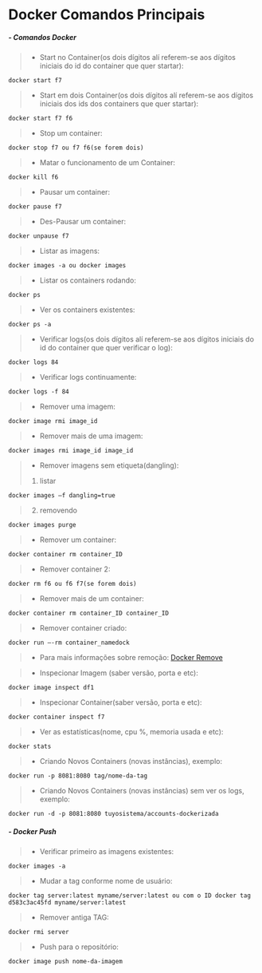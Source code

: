 # Docker Comandos Principais
##### - Comandos Docker
> - Start no Container(os dois dígitos alí referem-se aos dígitos iniciais do id do container que quer startar):
````
docker start f7
````
> - Start em dois Container(os dois dígitos alí referem-se aos dígitos iniciais dos ids dos containers que quer startar):
````
docker start f7 f6
````
> - Stop um container:
````
docker stop f7 ou f7 f6(se forem dois)
````
> - Matar o funcionamento de um Container:
````
docker kill f6
````
> - Pausar um container:
````
docker pause f7
````
> - Des-Pausar um container:
````
docker unpause f7
````
> - Listar as imagens:
````
docker images -a ou docker images
````
> - Listar os containers rodando:
````
docker ps
````
> - Ver os containers existentes:
````
docker ps -a
````
> - Verificar logs(os dois dígitos alí referem-se aos dígitos iniciais do id do container que quer verificar o log):
````
docker logs 84
````
> - Verificar logs continuamente:
````
docker logs -f 84
````
> - Remover uma imagem:
````
docker image rmi image_id
````
> - Remover mais de uma imagem:
````
docker images rmi image_id image_id
````
> - Remover imagens sem etiqueta(dangling):
> 1. listar
````
docker images –f dangling=true
````
> 2. removendo
````
docker images purge
````
> - Remover um container:
````
docker container rm container_ID
````
> - Remover container 2:
````
docker rm f6 ou f6 f7(se forem dois)
````
> - Remover mais de um container:
````
docker container rm container_ID container_ID
````
> - Remover container criado:
````
docker run –-rm container_namedock
````
> - Para mais informações sobre remoção: [Docker Remove](https://www.hostinger.com.br/tutoriais/remover-imagem-docker?ppc_campaign=google_performance_max&gclid=CjwKCAjwsfuYBhAZEiwA5a6CDAOB8R3WLV36fzenVjmYOePjz5ikGfF8mZPs5RHCnzU7UTJ9T5ZbZBoCu5MQAvD_BwE)

> - Inspecionar Imagem (saber versão, porta e etc):
````
docker image inspect df1
````
> - Inspecionar Container(saber versão, porta e etc):
````
docker container inspect f7
````
> - Ver as estatísticas(nome, cpu %, memoria usada e etc):
````
docker stats
````
> - Criando Novos Containers (novas instâncias), exemplo:
````
docker run -p 8081:8080 tag/nome-da-tag
````
> - Criando Novos Containers (novas instâncias) sem ver os logs, exemplo:
````
docker run -d -p 8081:8080 tuyosistema/accounts-dockerizada
````

##### - Docker Push
> - Verificar primeiro as imagens existentes:
````
docker images -a
````
> - Mudar a tag conforme nome de usuário:
````
docker tag server:latest myname/server:latest ou com o ID docker tag d583c3ac45fd myname/server:latest
````
> - Remover antiga TAG:
````
docker rmi server
````
> - Push para o repositório:
````
docker image push nome-da-imagem
````
